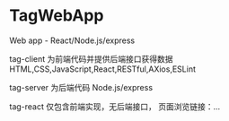 # TagWebApp
Web app - React/Node.js/express

tag-client 为前端代码并提供后端接口获得数据 HTML,CSS,JavaScript,React,RESTful,AXios,ESLint

tag-server 为后端代码 Node.js/express

tag-react 仅包含前端实现，无后端接口， 页面浏览链接：...
